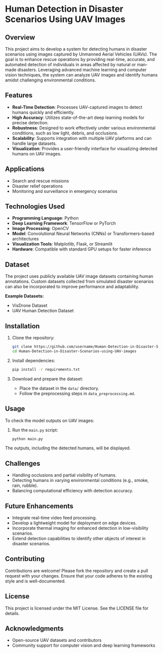 # Human Detection in Disaster Scenarios Using UAV Images

## Overview

This project aims to develop a system for detecting humans in disaster scenarios using images captured by Unmanned Aerial Vehicles (UAVs). The goal is to enhance rescue operations by providing real-time, accurate, and automated detection of individuals in areas affected by natural or man-made disasters. Leveraging advanced machine learning and computer vision techniques, the system can analyze UAV images and identify humans amidst challenging environmental conditions.

## Features

- **Real-Time Detection**: Processes UAV-captured images to detect humans quickly and efficiently.
- **High Accuracy**: Utilizes state-of-the-art deep learning models for precise detection.
- **Robustness**: Designed to work effectively under various environmental conditions, such as low light, debris, and occlusions.
- **Scalability**: Supports integration with multiple UAV platforms and can handle large datasets.
- **Visualization**: Provides a user-friendly interface for visualizing detected humans on UAV images.

## Applications

- Search and rescue missions
- Disaster relief operations
- Monitoring and surveillance in emergency scenarios

## Technologies Used

- **Programming Language**: Python
- **Deep Learning Framework**: TensorFlow or PyTorch
- **Image Processing**: OpenCV
- **Model**: Convolutional Neural Networks (CNNs) or Transformers-based architectures
- **Visualization Tools**: Matplotlib, Flask, or Streamlit
- **Hardware**: Compatible with standard GPU setups for faster inference

## Dataset

The project uses publicly available UAV image datasets containing human annotations. Custom datasets collected from simulated disaster scenarios can also be incorporated to improve performance and adaptability.

**Example Datasets:**

- VisDrone Dataset
- UAV Human Detection Dataset

## Installation

1. Clone the repository:

    ```bash
    git clone https://github.com/username/Human-Detection-in-Disaster-Scenarios-using-UAV-images.git
    cd Human-Detection-in-Disaster-Scenarios-using-UAV-images
    ```

2. Install dependencies:

    ```bash
    pip install -r requirements.txt
    ```

3. Download and prepare the dataset:

    - Place the dataset in the `data/` directory.
    - Follow the preprocessing steps in `data_preprocessing.md`.

## Usage

To check the model outputs on UAV images:

1. Run the `main.py` script:

    ```bash
    python main.py
    ```

The outputs, including the detected humans, will be displayed.

## Challenges

- Handling occlusions and partial visibility of humans.
- Detecting humans in varying environmental conditions (e.g., smoke, rain, rubble).
- Balancing computational efficiency with detection accuracy.

## Future Enhancements

- Integrate real-time video feed processing.
- Develop a lightweight model for deployment on edge devices.
- Incorporate thermal imaging for enhanced detection in low-visibility scenarios.
- Extend detection capabilities to identify other objects of interest in disaster scenarios.

## Contributing

Contributions are welcome! Please fork the repository and create a pull request with your changes. Ensure that your code adheres to the existing style and is well-documented.

## License

This project is licensed under the MIT License. See the LICENSE file for details.

## Acknowledgments

- Open-source UAV datasets and contributors
- Community support for computer vision and deep learning frameworks
